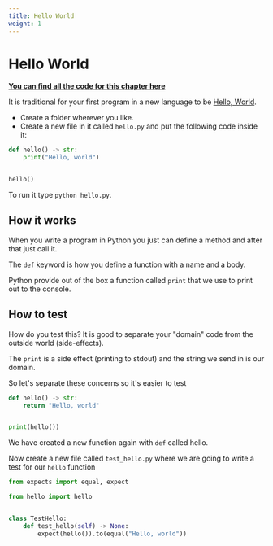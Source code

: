 ```yaml
---
title: Hello World
weight: 1
---
```


# Hello World

**[You can find all the code for this chapter here](https://github.com/pmareke/learn-python-with-tests/tree/main/examples/hello)**

It is traditional for your first program in a new language to be [Hello, World](https://en.m.wikipedia.org/wiki/%22Hello,_World!%22_program).

- Create a folder wherever you like.
- Create a new file in it called `hello.py` and put the following code inside it:

```python
def hello() -> str:
    print("Hello, world")


hello()
```

To run it type `python hello.py`.

## How it works

When you write a program in Python you just can define a method and after that just call it.

The `def` keyword is how you define a function with a name and a body.

Python provide out of the box a function called `print` that we use to print out to the console.

## How to test

How do you test this? It is good to separate your "domain" code from the outside world \(side-effects\).

The `print` is a side effect \(printing to stdout\) and the string we send in is our domain.

So let's separate these concerns so it's easier to test

```python
def hello() -> str:
    return "Hello, world"


print(hello())
```

We have created a new function again with `def` called hello.

Now create a new file called `test_hello.py` where we are going to write a test for our `hello` function

```python
from expects import equal, expect

from hello import hello


class TestHello:
    def test_hello(self) -> None:
        expect(hello()).to(equal("Hello, world"))
```
